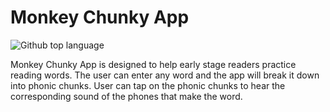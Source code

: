 # Monkey Chunky App
<img alt="Github top language" src="https://img.shields.io/github/forks/tech-gunk/theguidetogit?color=56BEB8">

Monkey Chunky App is designed to help early stage readers practice reading words. The user can enter any word and the app will break it down into phonic chunks. User can tap on the phonic chunks to hear the corresponding sound of the phones that make the word.
